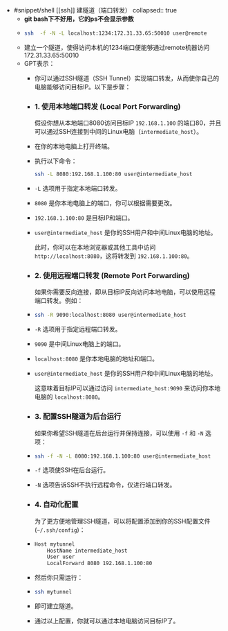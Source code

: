 - #snippet/shell [[ssh]] 建隧道（端口转发）
  collapsed:: true
	- **git bash下不好用，它的ps不会显示参数**
	- ```sh
	  ssh  -f -N -L localhost:1234:172.31.33.65:50010 user@remote
	  ```
	- 建立一个隧道，使得访问本机的1234端口便能够通过remote机器访问 172.31.33.65:50010
	- GPT表示：
		- 你可以通过SSH隧道（SSH Tunnel）实现端口转发，从而使你自己的电脑能够访问目标IP。以下是步骤：
		- ### 1. 使用本地端口转发 (Local Port Forwarding)
		  
		  假设你想从本地端口8080访问目标IP `192.168.1.100` 的端口80，并且可以通过SSH连接到中间的Linux电脑（`intermediate_host`）。
		- 在你的本地电脑上打开终端。
		- 执行以下命令：
		  
		  ```sh
		  ssh -L 8080:192.168.1.100:80 user@intermediate_host
		  ```
		- `-L` 选项用于指定本地端口转发。
		- `8080` 是你本地电脑上的端口，你可以根据需要更改。
		- `192.168.1.100:80` 是目标IP和端口。
		- `user@intermediate_host` 是你的SSH用户和中间Linux电脑的地址。
		  
		  此时，你可以在本地浏览器或其他工具中访问 `http://localhost:8080`，这将转发到 `192.168.1.100:80`。
		- ### 2. 使用远程端口转发 (Remote Port Forwarding)
		  
		  如果你需要反向连接，即从目标IP反向访问本地电脑，可以使用远程端口转发。例如：
		- ```sh
		  ssh -R 9090:localhost:8080 user@intermediate_host
		  ```
		- `-R` 选项用于指定远程端口转发。
		- `9090` 是中间Linux电脑上的端口。
		- `localhost:8080` 是你本地电脑的地址和端口。
		- `user@intermediate_host` 是你的SSH用户和中间Linux电脑的地址。
		  
		  这意味着目标IP可以通过访问 `intermediate_host:9090` 来访问你本地电脑的 `localhost:8080`。
		- ### 3. 配置SSH隧道为后台运行
		  
		  如果你希望SSH隧道在后台运行并保持连接，可以使用 `-f` 和 `-N` 选项：
		- ```sh
		  ssh -f -N -L 8080:192.168.1.100:80 user@intermediate_host
		  ```
		- `-f` 选项使SSH在后台运行。
		- `-N` 选项告诉SSH不执行远程命令，仅进行端口转发。
		- ### 4. 自动化配置
		  
		  为了更方便地管理SSH隧道，可以将配置添加到你的SSH配置文件 (`~/.ssh/config`)：
		- ```sh
		  Host mytunnel
		      HostName intermediate_host
		      User user
		      LocalForward 8080 192.168.1.100:80
		  ```
		- 然后你只需运行：
		- ```sh
		  ssh mytunnel
		  ```
		- 即可建立隧道。
		- 通过以上配置，你就可以通过本地电脑访问目标IP了。